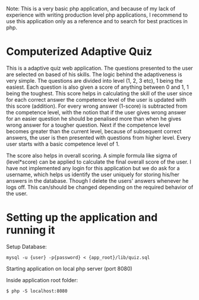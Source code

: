 Note: This is a very basic php application, and because of my lack of experience with writing production level php applications, I recommend to use this application only as a reference and to search for best practices in php.

# Computerized Adaptive Quiz
This is a adaptive quiz web application. The questions presented to the user are selected on based of his skills. The logic behind the adaptiveness is very simple. The questions are divided into level (1, 2, 3 etc), 1 being the easiest. Each question is also given a score of anything between 0 and 1, 1 being the toughest. This score helps in calculating the skill of the user since for each correct answer the competence level of the user is updated with this score (addition). For every wrong answer (1-score) is subtracted from the competence level, with the notion that if the user gives wrong answer for an easier question he should be penalised more than when he gives wrong answer for a tougher question.
Next if the competence level becomes greater than the current level, because of subsequent correct answers, the user is then presented with questions from higher level. Every user starts with a basic competence level of 1.

The score also helps in overall scoring. A simple formula like sigma of (level*score) can be applied to calculate the final overall score of the user. I have not implemented any login for this application but we do ask for a username, which helps us identify the user uniquely for storing his/her answers in the database. Though I delete the users' answers whenever he logs off. This can/should be changed depending on the required behavior of the user.


# Setting up the application and running it

Setup Database:

	mysql -u {user} -p{password} < {app_root}/lib/quiz.sql


Starting application on local php server (port 8080)

Inside application root folder:

	$ php -S localhost:8080
